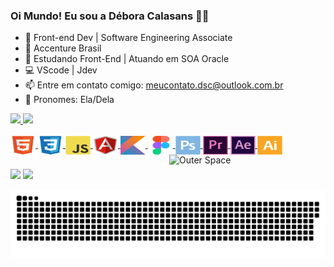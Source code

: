 ### Oi Mundo! Eu sou a Débora Calasans 🚀🚀


- 🔭 Front-end Dev | Software Engineering Associate
- 🎒 Accenture Brasil
- 🌱 Estudando Front-End | Atuando em SOA Oracle
- 💻 VScode | Jdev
- 📫 Entre em contato comigo: meucontato.dsc@outlook.com.br
- 👩 Pronomes: Ela/Dela

<div>
  <a href="https://github.com/DeboraSALC">
  <img height="180em" src="https://github-readme-stats.vercel.app/api?username=deborasalc&show_icons=true&theme=midnight-purple&include_all_commits=true&count_private=true"/>
  <img height="180em" src="https://github-readme-stats.vercel.app/api/top-langs/?username=deborasalc&layout=compact&langs_count=7&theme=midnight-purple"/>
</div>

  <div style="display: inline_block"><br>
    <img align="center" alt="html5" height="30" width="40" src="https://raw.githubusercontent.com/devicons/devicon/master/icons/html5/html5-original.svg">
    <img align="center" alt="css3" height="30" width="40" src="https://raw.githubusercontent.com/devicons/devicon/master/icons/css3/css3-original.svg">
    <img align="center" alt="javascript" height="30" width="40" src="https://raw.githubusercontent.com/devicons/devicon/master/icons/javascript/javascript-original.svg">
    <img align="center" alt="angularjs" height="30" width="40" src="https://raw.githubusercontent.com/devicons/devicon/master/icons/angularjs/angularjs-original.svg">
    <img align="center" alt="kotlint" height="30" width="40" src="https://raw.githubusercontent.com/devicons/devicon/master/icons/kotlin/kotlin-original.svg">
    <img align="center" alt="figma" height="30" width="40" src="https://raw.githubusercontent.com/devicons/devicon/master/icons/figma/figma-original.svg">
    <img align="center" alt="photoshop" height="30" width="40" src="https://raw.githubusercontent.com/devicons/devicon/master/icons/photoshop/photoshop-plain.svg">
    <img align="center" alt="premierepro" height="30" width="40" src="https://github.com/devicons/devicon/blob/master/icons/premierepro/premierepro-original.svg">
    <img align="center" alt="aftereffects" height="30" width="40" src="https://raw.githubusercontent.com/devicons/devicon/master/icons/aftereffects/aftereffects-original.svg">
    <img align="center" alt="illustrator" height="30" width="40" src="https://raw.githubusercontent.com/devicons/devicon/master/icons/illustrator/illustrator-plain.svg">
    <img align="right" alt="Outer Space" width="250" src="https://media.giphy.com/media/l4KhQo2MESJkc6QbS/giphy.gif">
  </div>
 
  
  ###
  
  
  <div>
    <a href="https://www.instagram.com/suuh_cc/" target="_blank"><img src="https://img.shields.io/badge/Instagram-E4405F?style=for-the-badge&logo=instagram&logoColor=white" target="_blank"></a>
    <a href="https://www.linkedin.com/in/debora-calasans-d57/" target="_blank"><img src="https://img.shields.io/badge/LinkedIn-0077B5?style=for-the-badge&logo=linkedin&logoColor=white" target="_blank"></a>
    
   ![Snake animation](https://github.com/DeboraSALC/DeboraSALC/blob/output/github-contribution-grid-snake.svg)
  </div>
  
